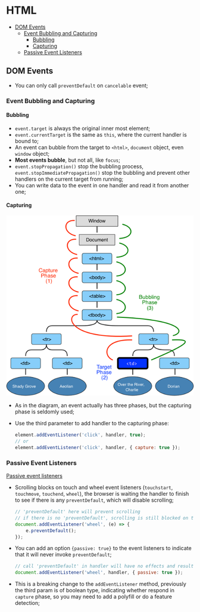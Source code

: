 HTML
===========

- [DOM Events](#dom-events)
  - [Event Bubbling and Capturing](#event-bubbling-and-capturing)
    - [Bubbling](#bubbling)
    - [Capturing](#capturing)
  - [Passive Event Listeners](#passive-event-listeners)


## DOM Events

* You can only call `preventDefault` on `cancelable` event;


### Event Bubbling and Capturing

#### Bubbling

* `event.target` is always the original inner most element;
* `event.currentTarget` is the same as `this`, where the current handler is bound to;
* An event can bubble from the target to `<html>`, `document` object, even `window` object;
* **Most events bubble**, but not all, like `focus`;
* `event.stopPropagation()` stop the bubbling process, `event.stopImmediatePropagation()` stop the bubbling and prevent other handlers on the current target from running;
* You can write data to the event in one handler and read it from another one;

#### Capturing

![Event Phases](images/dom_event-phases.png)

* As in the diagram, an event actually has three phases, but the capturing phase is seldomly used;
* Use the third parameter to add handler to the capturing phase:

    ```js
    element.addEventListener('click', handler, true);
    // or
    element.addEventListener('click', handler, { capture: true });
    ```


### Passive Event Listeners

[Passive event listeners](https://github.com/WICG/EventListenerOptions/blob/gh-pages/explainer.md)

* Scrolling blocks on touch and wheel event listeners (`touchstart`, `touchmove`, `touchend`, `wheel`), the browser is waiting the handler to finish to see if there is any `preventDefault`, which will disable scrolling;

    ```js
    // 'preventDefault' here will prevent scrolling
    // if there is no 'preventDefault', scrolling is still blocked on this event listener
    document.addEventListener('wheel', (e) => {
        e.preventDefault();
    });
    ```

* You can add an option `{passive: true}` to the event listeners to indicate that it will never invoke `preventDefault`;

    ```js
    // call 'preventDefault' in handler will have no effects and result in an error
    document.addEventListener('wheel', handler, { passive: true });
    ```

* This is a breaking change to the `addEventListener` method, previously the third param is of boolean type, indicating whether respond in `capture` phase, so you may need to add a polyfill or do a feature detection;